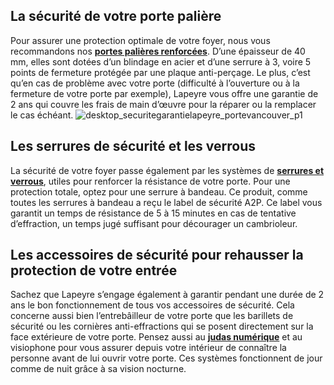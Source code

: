 ## La sécurité de votre porte palière
Pour assurer une protection optimale de votre foyer, nous vous recommandons nos **[portes palières renforcées](/bloc-porte-palier-blinde-renforce-sipo-a-vernir-3-pts-35-db-FPC1760051)**. D’une épaisseur de 40 mm, elles sont dotées d’un blindage en acier et d’une serrure à 3, voire 5 points de fermeture protégée par une plaque anti-perçage.
Le plus, c’est qu’en cas de problème avec votre porte (difficulté à l’ouverture ou à la fermeture de votre porte par exemple), Lapeyre vous offre une garantie de 2 ans qui couvre les frais de main d’œuvre pour la réparer ou la remplacer le cas échéant.
![desktop_securitegarantielapeyre_portevancouver_p1](//statics.lapeyre.fr/img/contrib/2bdd4da300203047/desktop_securitegarantielapeyre_portevancouver_p1.jpg)
## Les serrures de sécurité et les verrous
La sécurité de votre foyer passe également par les systèmes de [**serrures et verrous**](/portes-CCU0004/poignees-serrures-CCN0055), utiles pour renforcer la résistance de votre porte. Pour une protection totale, optez pour une serrure à bandeau. Ce produit, comme toutes les serrures à bandeau a reçu le label de sécurité A2P. Ce label vous garantit un temps de résistance de 5 à 15 minutes en cas de tentative d’effraction, un temps jugé suffisant pour décourager un cambrioleur.
## Les accessoires de sécurité pour rehausser la protection de votre entrée
Sachez que Lapeyre s’engage également à garantir pendant une durée de 2 ans le bon fonctionnement de tous vos accessoires de sécurité. Cela concerne aussi bien l’entrebâilleur de votre porte que les barillets de sécurité ou les cornières anti-effractions qui se posent directement sur la face extérieure de votre porte. Pensez aussi au **[judas numérique](/judas-numerique-hd-abus-FPC2407140)** et au visiophone pour vous assurer depuis votre intérieur de connaître la personne avant de lui ouvrir votre porte. Ces systèmes fonctionnent de jour comme de nuit grâce à sa vision nocturne.